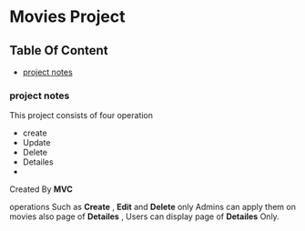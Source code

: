 # Movies Project
## Table Of Content
* [project notes](https://github.com/AhmedAshraf711/Movies/blob/master/README.md#project-notes)

### project notes
This project consists of four operation
- create
- Update
- Delete
- Detailes
- 
Created By **MVC**

 operations Such as **Create** , **Edit** and **Delete** only Admins can apply them on movies also page of  **Detailes**   , Users can display page of **Detailes** Only.


